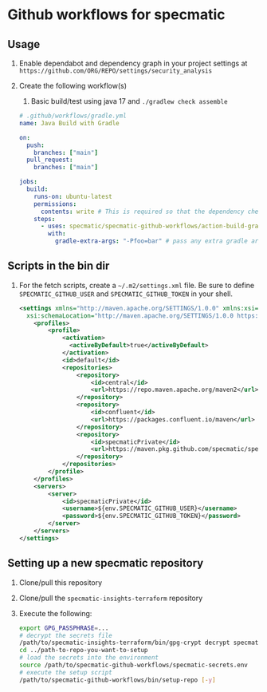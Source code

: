 # Github workflows for specmatic

## Usage

1. Enable dependabot and dependency graph in your project settings at `https://github.com/ORG/REPO/settings/security_analysis`
2. Create the following workflow(s)

   1. Basic build/test using java 17 and `./gradlew check assemble`

   ```yaml
   # .github/workflows/gradle.yml
   name: Java Build with Gradle

   on:
     push:
       branches: ["main"]
     pull_request:
       branches: ["main"]

   jobs:
     build:
       runs-on: ubuntu-latest
       permissions:
         contents: write # This is required so that the dependency check can push dependency graph to the github repository
       steps:
         - uses: specmatic/specmatic-github-workflows/action-build-gradle@main
           with:
             gradle-extra-args: "-Pfoo=bar" # pass any extra gradle args here
   ```

## Scripts in the bin dir

1. For the fetch scripts, create a `~/.m2/settings.xml` file. Be sure to define `SPECMATIC_GITHUB_USER` and `SPECMATIC_GITHUB_TOKEN` in your shell.

   ```xml
   <settings xmlns="http://maven.apache.org/SETTINGS/1.0.0" xmlns:xsi="http://www.w3.org/2001/XMLSchema-instance"
     xsi:schemaLocation="http://maven.apache.org/SETTINGS/1.0.0 https://maven.apache.org/xsd/settings-1.0.0.xsd">
       <profiles>
           <profile>
               <activation>
                 <activeByDefault>true</activeByDefault>
               </activation>
               <id>default</id>
               <repositories>
                   <repository>
                       <id>central</id>
                       <url>https://repo.maven.apache.org/maven2</url>
                   </repository>
                   <repository>
                       <id>confluent</id>
                       <url>https://packages.confluent.io/maven</url>
                   </repository>
                   <repository>
                       <id>specmaticPrivate</id>
                       <url>https://maven.pkg.github.com/specmatic/specmatic-private-maven-repo</url>
                   </repository>
               </repositories>
           </profile>
       </profiles>
       <servers>
           <server>
               <id>specmaticPrivate</id>
               <username>${env.SPECMATIC_GITHUB_USER}</username>
               <password>${env.SPECMATIC_GITHUB_TOKEN}</password>
           </server>
       </servers>
   </settings>
   ```

## Setting up a new specmatic repository

1. Clone/pull this repository
2. Clone/pull the `specmatic-insights-terraform` repository
3. Execute the following:

   ```bash
   export GPG_PASSPHRASE=...
   # decrypt the secrets file
   /path/to/specmatic-insights-terraform/bin/gpg-crypt decrypt specmatic-secrets.env.gpg
   cd ../path-to-repo-you-want-to-setup
   # load the secrets into the environment
   source /path/to/specmatic-github-workflows/specmatic-secrets.env
   # execute the setup script
   /path/to/specmatic-github-workflows/bin/setup-repo [-y]
   ```
